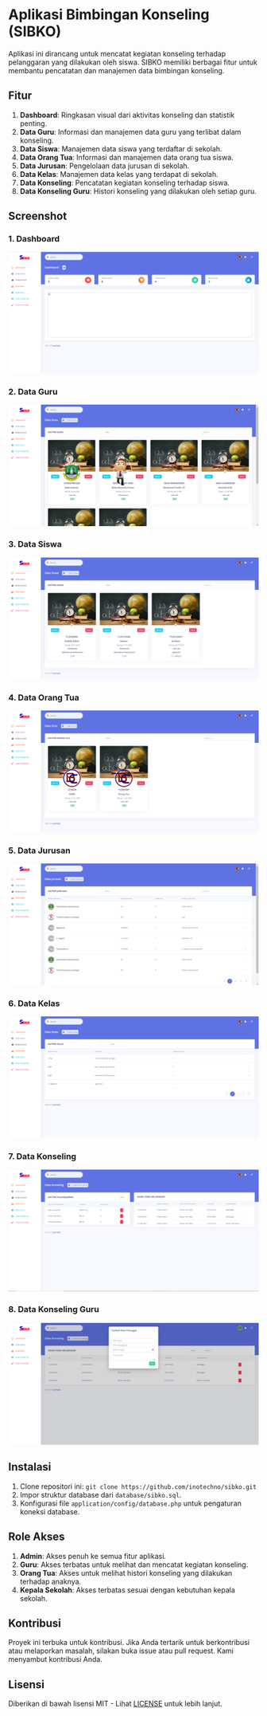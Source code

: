 # Aplikasi Bimbingan Konseling (SIBKO)

Aplikasi ini dirancang untuk mencatat kegiatan konseling terhadap pelanggaran yang dilakukan oleh siswa. SIBKO memiliki berbagai fitur untuk membantu pencatatan dan manajemen data bimbingan konseling.

## Fitur

1. **Dashboard**: Ringkasan visual dari aktivitas konseling dan statistik penting.
2. **Data Guru**: Informasi dan manajemen data guru yang terlibat dalam konseling.
3. **Data Siswa**: Manajemen data siswa yang terdaftar di sekolah.
4. **Data Orang Tua**: Informasi dan manajemen data orang tua siswa.
5. **Data Jurusan**: Pengelolaan data jurusan di sekolah.
6. **Data Kelas**: Manajemen data kelas yang terdapat di sekolah.
7. **Data Konseling**: Pencatatan kegiatan konseling terhadap siswa.
8. **Data Konseling Guru**: Histori konseling yang dilakukan oleh setiap guru.

## Screenshot

### 1. Dashboard

![Dashboard](screenshots/dashboard.png)

### 2. Data Guru

![Data Guru](screenshots/data_guru.png)

### 3. Data Siswa

![Data Siswa](screenshots/data_siswa.png)

### 4. Data Orang Tua

![Data Orang Tua](screenshots/data_orang_tua.png)

### 5. Data Jurusan

![Data Jurusan](screenshots/data_jurusan.png)

### 6. Data Kelas

![Data Kelas](screenshots/data_kelas.png)

### 7. Data Konseling

![Data Konseling](screenshots/data_konseling.png)

### 8. Data Konseling Guru

![Data Konseling Guru](screenshots/data_konseling_guru.png)

## Instalasi

1. Clone repositori ini: `git clone https://github.com/inotechno/sibko.git`
2. Impor struktur database dari `database/sibko.sql`.
3. Konfigurasi file `application/config/database.php` untuk pengaturan koneksi database.

## Role Akses

1. **Admin**: Akses penuh ke semua fitur aplikasi.
2. **Guru**: Akses terbatas untuk melihat dan mencatat kegiatan konseling.
3. **Orang Tua**: Akses untuk melihat histori konseling yang dilakukan terhadap anaknya.
4. **Kepala Sekolah**: Akses terbatas sesuai dengan kebutuhan kepala sekolah.

## Kontribusi

Proyek ini terbuka untuk kontribusi. Jika Anda tertarik untuk berkontribusi atau melaporkan masalah, silakan buka issue atau pull request. Kami menyambut kontribusi Anda.

## Lisensi

Diberikan di bawah lisensi MIT - Lihat [LICENSE](LICENSE) untuk lebih lanjut.
